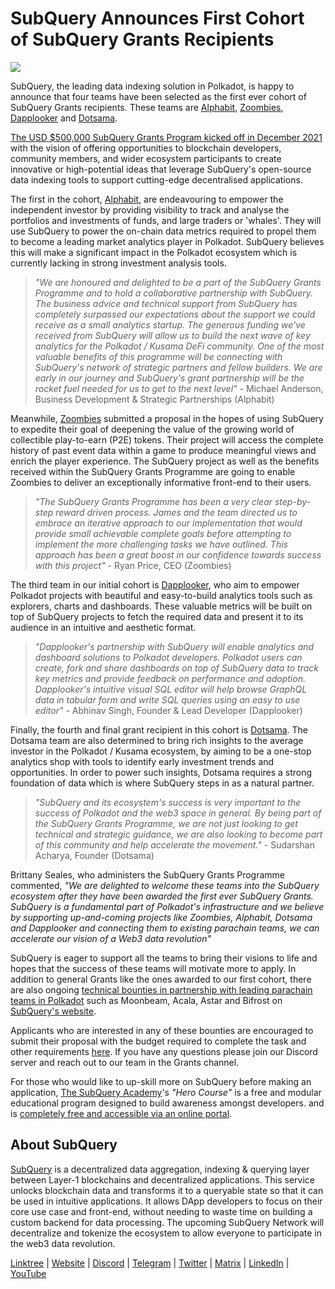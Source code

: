 # SubQuery Announces First Cohort of SubQuery Grants Recipients

![](https://miro.medium.com/max/1400/1*qp0hhPcvodDIMmVScohSnw.png)

SubQuery, the leading data indexing solution in Polkadot, is happy to announce that four teams have been selected as the first ever cohort of SubQuery Grants recipients. These teams are [Alphabit](https://www.polkadata.xyz/), [Zoombies](https://zoombies.world), [Dapplooker](https://dapplooker.com/) and [Dotsama](http://dotsama.ai/).

[The USD $500,000 SubQuery Grants Program kicked off in December 2021](./20211222-grants.md) with the vision of offering opportunities to blockchain developers, community members, and wider ecosystem participants to create innovative or high-potential ideas that leverage SubQuery's open-source data indexing tools to support cutting-edge decentralised applications.

The first in the cohort, [Alphabit](https://www.polkadata.xyz/), are endeavouring to empower the independent investor by providing visibility to track and analyse the portfolios and investments of funds, and large traders or 'whales'. They will use SubQuery to power the on-chain data metrics required to propel them to become a leading market analytics player in Polkadot. SubQuery believes this will make a significant impact in the Polkadot ecosystem which is currently lacking in strong investment analysis tools.

> _"We are honoured and delighted to be a part of the SubQuery Grants Programme and to hold a collaborative partnership with SubQuery. The business advice and technical support from SubQuery has completely surpassed our expectations about the support we could receive as a small analytics startup. The generous funding we've received from SubQuery will allow us to build the next wave of key analytics for the Polkadot / Kusama DeFi community. One of the most valuable benefits of this programme will be connecting with SubQuery's network of strategic partners and fellow builders. We are early in our journey and SubQuery's grant partnership will be the rocket fuel needed for us to get to the next level"_ - Michael Anderson, Business Development & Strategic Partnerships (Alphabit)

Meanwhile, [Zoombies](https://zoombies.world/) submitted a proposal in the hopes of using SubQuery to expedite their goal of deepening the value of the growing world of collectible play-to-earn (P2E) tokens. Their project will access the complete history of past event data within a game to produce meaningful views and enrich the player experience. The SubQuery project as well as the benefits received within the SubQuery Grants Programme are going to enable Zoombies to deliver an exceptionally informative front-end to their users.

> _"The SubQuery Grants Programme has been a very clear step-by-step reward driven process. James and the team directed us to embrace an iterative approach to our implementation that would provide small achievable complete goals before attempting to implement the more challenging tasks we have outlined. This approach has been a great boost in our confidence towards success with this project"_ - Ryan Price, CEO (Zoombies)

The third team in our initial cohort is [Dapplooker](https://dapplooker.com/), who aim to empower Polkadot projects with beautiful and easy-to-build analytics tools such as explorers, charts and dashboards. These valuable metrics will be built on top of SubQuery projects to fetch the required data and present it to its audience in an intuitive and aesthetic format.

> _"Dapplooker's partnership with SubQuery will enable analytics and dashboard solutions to Polkadot developers. Polkadot users can create, fork and share dashboards on top of SubQuery data to track key metrics and provide feedback on performance and adoption. Dapplooker's intuitive visual SQL editor will help browse GraphQL data in tabular form and write SQL queries using an easy to use editor"_ - Abhinav Singh, Founder & Lead Developer (Dapplooker)

Finally, the fourth and final grant recipient in this cohort is [Dotsama](http://dotsama.ai/). The Dotsama team are also determined to bring rich insights to the average investor in the Polkadot / Kusama ecosystem, by aiming to be a one-stop analytics shop with tools to identify early investment trends and opportunities. In order to power such insights, Dotsama requires a strong foundation of data which is where SubQuery steps in as a natural partner.

> _"SubQuery and its ecosystem's success is very important to the success of Polkadot and the web3 space in general. By being part of the SubQuery Grants Programme, we are not just looking to get technical and strategic guidance, we are also looking to become part of this community and help accelerate the movement."_ - Sudarshan Acharya, Founder (Dotsama)

Brittany Seales, who administers the SubQuery Grants Programme commented, _"We are delighted to welcome these teams into the SubQuery ecosystem after they have been awarded the first ever SubQuery Grants. SubQuery is a fundamental part of Polkadot's infrastructure and we believe by supporting up-and-coming projects like Zoombies, Alphabit, Dotsama and Dapplooker and connecting them to existing parachain teams, we can accelerate our vision of a Web3 data revolution"_

SubQuery is eager to support all the teams to bring their visions to life and hopes that the success of these teams will motivate more to apply. In addition to general Grants like the ones awarded to our first cohort, there are also ongoing [technical bounties in partnership with leading parachain teams in Polkadot](./20220127-grants-bounties.md) such as Moonbeam, Acala, Astar and Bifrost on [SubQuery's website](https://subquery.network/grants).

Applicants who are interested in any of these bounties are encouraged to submit their proposal with the budget required to complete the task and other requirements [here](https://docs.google.com/forms/d/e/1FAIpQLSfmMazkebKwNTWThBkVGaxf2Bg8s4aWZ0ZhwiMCtc9kv4sJHQ/viewform). If you have any questions please join our Discord server and reach out to our team in the Grants channel.

For those who would like to up-skill more on SubQuery before making an application, [The SubQuery Academy](./20211018-subquery-launches-the-subquery-academy.md)'s _"Hero Course"_ is a free and modular educational program designed to build awareness amongst developers. and is [completely free and accessible via an online portal](https://subquery.coassemble.com/unlock/dOKZW6O#/).

## About SubQuery

[SubQuery](https://subquery.network) is a decentralized data aggregation, indexing & querying layer between Layer-1 blockchains and decentralized applications. This service unlocks blockchain data and transforms it to a queryable state so that it can be used in intuitive applications. It allows DApp developers to focus on their core use case and front-end, without needing to waste time on building a custom backend for data processing. The upcoming SubQuery Network will decentralize and tokenize the ecosystem to allow everyone to participate in the web3 data revolution.

​​[Linktree](https://linktr.ee/subquerynetwork) | [Website](https://subquery.network/) | [Discord](https://discord.com/invite/78zg8aBSMG) | [Telegram](https://t.me/subquerynetwork) | [Twitter](https://twitter.com/subquerynetwork) | [Matrix](https://matrix.to/#/#subquery:matrix.org) | [LinkedIn](https://www.linkedin.com/company/subquery) | [YouTube](https://www.youtube.com/channel/UCi1a6NUUjegcLHDFLr7CqLw)

